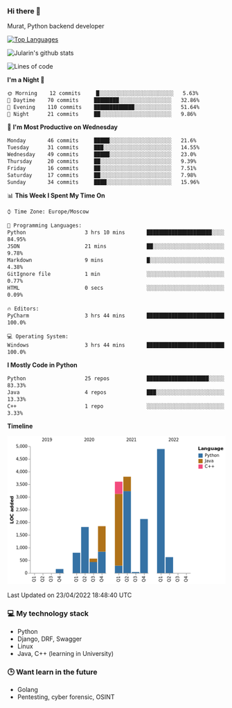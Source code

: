 ### Hi there 👋

Murat, Python backend developer

[![Top Languages](https://github-readme-stats.vercel.app/api/top-langs/?username=Jularin&layout=compact)]()

![Jularin's github stats](https://github-readme-stats.vercel.app/api?username=Jularin&show_icons=true&include_all_commits=true&count_private=true)

<!--START_SECTION:waka-->
![Lines of code](https://img.shields.io/badge/From%20Hello%20World%20I%27ve%20Written-20%20Thousand%20lines%20of%20code-blue)

**I'm a Night 🦉** 

```text
🌞 Morning    12 commits     █░░░░░░░░░░░░░░░░░░░░░░░░   5.63% 
🌆 Daytime    70 commits     ████████░░░░░░░░░░░░░░░░░   32.86% 
🌃 Evening    110 commits    █████████████░░░░░░░░░░░░   51.64% 
🌙 Night      21 commits     ██░░░░░░░░░░░░░░░░░░░░░░░   9.86%

```
📅 **I'm Most Productive on Wednesday** 

```text
Monday       46 commits     █████░░░░░░░░░░░░░░░░░░░░   21.6% 
Tuesday      31 commits     ███░░░░░░░░░░░░░░░░░░░░░░   14.55% 
Wednesday    49 commits     █████░░░░░░░░░░░░░░░░░░░░   23.0% 
Thursday     20 commits     ██░░░░░░░░░░░░░░░░░░░░░░░   9.39% 
Friday       16 commits     ██░░░░░░░░░░░░░░░░░░░░░░░   7.51% 
Saturday     17 commits     ██░░░░░░░░░░░░░░░░░░░░░░░   7.98% 
Sunday       34 commits     ████░░░░░░░░░░░░░░░░░░░░░   15.96%

```


📊 **This Week I Spent My Time On** 

```text
⌚︎ Time Zone: Europe/Moscow

💬 Programming Languages: 
Python                   3 hrs 10 mins       █████████████████████░░░░   84.95% 
JSON                     21 mins             ██░░░░░░░░░░░░░░░░░░░░░░░   9.78% 
Markdown                 9 mins              █░░░░░░░░░░░░░░░░░░░░░░░░   4.38% 
GitIgnore file           1 min               ░░░░░░░░░░░░░░░░░░░░░░░░░   0.77% 
HTML                     0 secs              ░░░░░░░░░░░░░░░░░░░░░░░░░   0.09%

🔥 Editors: 
PyCharm                  3 hrs 44 mins       █████████████████████████   100.0%

💻 Operating System: 
Windows                  3 hrs 44 mins       █████████████████████████   100.0%

```

**I Mostly Code in Python** 

```text
Python                   25 repos            ████████████████████░░░░░   83.33% 
Java                     4 repos             ███░░░░░░░░░░░░░░░░░░░░░░   13.33% 
C++                      1 repo              ░░░░░░░░░░░░░░░░░░░░░░░░░   3.33%

```


**Timeline**

![Chart not found](https://raw.githubusercontent.com/Jularin/Jularin/main/charts/bar_graph.png) 


 Last Updated on 23/04/2022 18:48:40 UTC
<!--END_SECTION:waka-->

### 💻 My technology stack
 - Python
 - Django, DRF, Swagger
 - Linux 
 - Java, C++ (learning in University)

### 🕒 Want learn in the future
 - Golang
 - Pentesting, cyber forensic, OSINT

